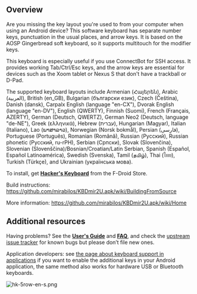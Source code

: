 ## Overview ##

Are you missing the key layout you're used to from your computer when using an Android device? This software keyboard has separate number keys, punctuation in the usual places, and arrow keys. It is based on the AOSP Gingerbread soft keyboard, so it supports multitouch for the modifier keys.

This keyboard is especially useful if you use ConnectBot for SSH access. It provides working Tab/Ctrl/Esc keys, and the arrow keys are essential for devices such as the Xoom tablet or Nexus S that don't have a trackball or D-Pad.

The supported keyboard layouts include Armenian (Հայերեն), Arabic (العربية),
British (en\_GB), Bulgarian (български език), Czech (Čeština), Danish (dansk),
Carpalx English (language "en-CX"), Dvorak English (language "en-DV"), English
(QWERTY), Finnish (Suomi), French (Français, AZERTY), German (Deutsch, QWERTZ),
German Neo2 (Deutsch, language "de-NE"),
Greek (ελληνικά), Hebrew (עברית), Hungarian (Magyar), Italian (Italiano), Lao
(ພາສາລາວ), Norwegian (Norsk bokmål), Persian (فارسی), Portuguese (Português),
Romanian (Română), Russian (Русский), Russian phonetic (Русский, ru-rPH),
Serbian (Српски), Slovak (Slovenčina), Slovenian
(Slovenščina)/Bosnian/Croatian/Latin Serbian, Spanish (Español, Español
Latinoamérica), Swedish (Svenska), Tamil (தமிழ்), Thai (ไทย), Turkish (Türkçe),
and Ukrainian (українська мова).

To install, get **[Hacker's
Keyboard](https://f-droid.org/packages/org.pocketworkstation.pckeyboard/)**
from the F-Droid Store.

Build instructions: https://github.com/mirabilos/KBDmir2U.apk/wiki/BuildingFromSource

More information: https://github.com/mirabilos/KBDmir2U.apk/wiki/Home

## Additional resources ##

Having problems? See the **[User's Guide](https://github.com/mirabilos/KBDmir2U.apk/wiki/UsersGuide)** and **[FAQ](https://github.com/mirabilos/KBDmir2U.apk/wiki/FrequentlyAskedQuestions)**, and check the [upstream issue tracker](https://github.com/klausw/hackerskeyboard/issues) for known bugs but please don’t file new ones.

Application developers: see [the page about keyboard support in applications](https://github.com/mirabilos/KBDmir2U.apk/wiki/KeyboardSupportInApplications) if you want to enable the additional keys in your Android application, the same method also works for hardware USB or Bluetooth keyboards.

![hk-5row-en-s.png](hk-5row-en-s.png)

